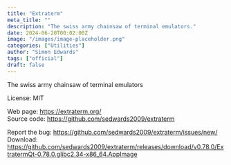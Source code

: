 ```yaml
---
title: "Extraterm"
meta_title: ""
description: "The swiss army chainsaw of terminal emulators."
date: 2024-06-20T00:02:00Z
image: "/images/image-placeholder.png"
categories: ["Utilities"]
author: "Simon Edwards"
tags: ["official"]
draft: false
---
```


The swiss army chainsaw of terminal emulators

License: MIT

Web page: https://extraterm.org/  
Source code: https://github.com/sedwards2009/extraterm

Report the bug: https://github.com/sedwards2009/extraterm/issues/new/   
Download: https://github.com/sedwards2009/extraterm/releases/download/v0.78.0/ExtratermQt-0.78.0.glibc2.34-x86_64.AppImage
